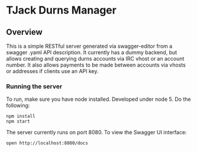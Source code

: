 # TJack Durns Manager

## Overview
This is a simple RESTful server generated via swagger-editor from a swagger .yaml API description.
It currently has a dummy backend, but allows creating and querying durns accounts via IRC vhost or an account number.
It also allows payments to be made between accounts via vhosts or addresses if clients use an API key.

### Running the server
To run, make sure you have node installed. Developed under node 5.
Do the following:
```
npm install
npm start
```

The server currently runs on port 8080. To view the Swagger UI interface:

```
open http://localhost:8080/docs
```
